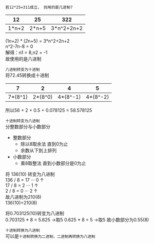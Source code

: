 `若12*25=311成立， 则用的是几进制?`

12|25|322
---|---|---
1*n+2 | 2*n+5 | 3*n^2+2n+2

(1*n+2) * (2*n+5) = 3*n^2+2n+2  
n^2-7n-8 = 0  
解得：n1 = 8,n2 = -1  
故使用的是八进制

`八进制转变为十进制`  
将72.45转换成十进制  

7|2|4|5
---|---|---|---
7*(8^1)|2*(8^0)|4*(8^-1)|4*(8^-2)

所以56 + 2 + 0.5 + 0.078125
= 58.578125


`十进制转变为八进制`  
分整数部分与小数部分  
- 整数部分
  - 除以8取余法 直到0为止
  - 余数从下到上排列
- 小数部分
  - 乘8取整法 直到小数部分是0为止

将 136(10) 转变为八进制  
136 / 8 = 17 ··· 0 ↑  
17  / 8 = 2  ··· 1 ↑  
2   / 8 = 0  ··· 2 ↑  
故八进制为210(8)  
136(10)=210(8)

将0.703125(10)转变为八进制  
0.703125 * 8 = 5.625  ->取5
0.625 * 8 = 5  ->取5
故小数部分为0.55(8)

`十进制转换为八进制`  
可以是`十进制转换为二进制，二进制再转换为八进制`    


